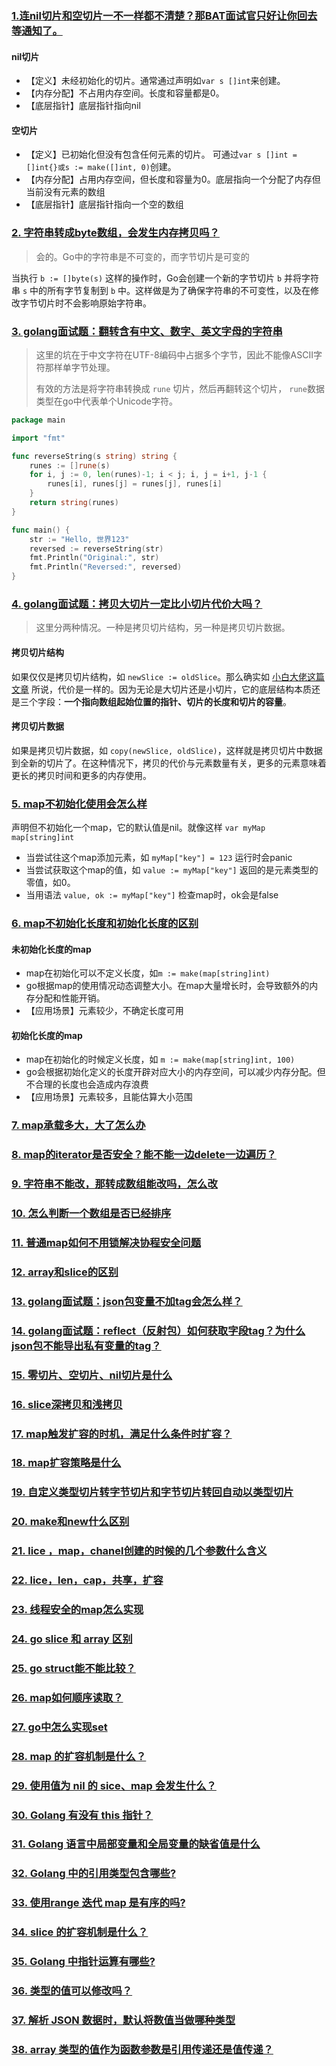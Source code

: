 ### [1.连nil切片和空切片一不一样都不清楚？那BAT面试官只好让你回去等通知了。](#1)

#### nil切片

* 【定义】未经初始化的切片。通常通过声明如`var s []int`来创建。
* 【内存分配】不占用内存空间。长度和容量都是0。
* 【底层指针】底层指针指向nil

#### 空切片

* 【定义】已初始化但没有包含任何元素的切片。
可通过`var s []int = []int{}或s := make([]int, 0)`创建。
* 【内存分配】占用内存空间，但长度和容量为0。底层指向一个分配了内存但当前没有元素的数组
* 【底层指针】底层指针指向一个空的数组

### [2. 字符串转成byte数组，会发生内存拷贝吗？](#2)

> 会的。Go中的字符串是不可变的，而字节切片是可变的

当执行 `b := []byte(s)` 这样的操作时，Go会创建一个新的字节切片 `b` 并将字符串 `s` 中的所有字节复制到 `b` 中。这样做是为了确保字符串的不可变性，以及在修改字节切片时不会影响原始字符串。

### [3. golang面试题：翻转含有中文、数字、英文字母的字符串](#3)

> 这里的坑在于中文字符在UTF-8编码中占据多个字节，因此不能像ASCII字符那样单字节处理。
> 
> 有效的方法是将字符串转换成 `rune` 切片，然后再翻转这个切片， `rune`数据类型在go中代表单个Unicode字符。

```go
package main

import "fmt"

func reverseString(s string) string {
    runes := []rune(s)
    for i, j := 0, len(runes)-1; i < j; i, j = i+1, j-1 {
        runes[i], runes[j] = runes[j], runes[i]
    }
    return string(runes)
}

func main() {
    str := "Hello, 世界123"
    reversed := reverseString(str)
    fmt.Println("Original:", str)
    fmt.Println("Reversed:", reversed)
}
```



### [4. golang面试题：拷贝大切片一定比小切片代价大吗？](#4)

> 这里分两种情况。一种是拷贝切片结构，另一种是拷贝切片数据。

#### 拷贝切片结构

如果仅仅是拷贝切片结构，如 `newSlice := oldSlice`。那么确实如 [小白大佬这篇文章](https://mp.weixin.qq.com/s/VaM4yJXHYyDyRY0XHIyhpQ) 所说，代价是一样的。因为无论是大切片还是小切片，它的底层结构本质还是三个字段：**一个指向数组起始位置的指针、切片的长度和切片的容量**。

#### 拷贝切片数据

如果是拷贝切片数据，如 `copy(newSlice, oldSlice)`，这样就是拷贝切片中数据到全新的切片了。在这种情况下，拷贝的代价与元素数量有关，更多的元素意味着更长的拷贝时间和更多的内存使用。



### [5. map不初始化使用会怎么样](#5)

声明但不初始化一个map，它的默认值是nil。就像这样 `var myMap map[string]int`

* 当尝试往这个map添加元素，如 `myMap["key"] = 123` 运行时会panic
* 当尝试获取这个map的值，如 `value := myMap["key"]` 返回的是元素类型的零值，如0。
* 当用语法 `value, ok := myMap["key"]` 检查map时，ok会是false



### [6. map不初始化长度和初始化长度的区别](#6)

#### 未初始化长度的map

* map在初始化可以不定义长度，如`m := make(map[string]int)`
* go根据map的使用情况动态调整大小。在map大量增长时，会导致额外的内存分配和性能开销。
* 【应用场景】元素较少，不确定长度可用

#### 初始化长度的map

* map在初始化的时候定义长度，如 `m := make(map[string]int, 100)`
* go会根据初始化定义的长度开辟对应大小的内存空间，可以减少内存分配。但不合理的长度也会造成内存浪费
* 【应用场景】元素较多，且能估算大小范围



### [7.  map承载多大，大了怎么办](#7)
### [8. map的iterator是否安全？能不能一边delete一边遍历？](#8)
### [9. 字符串不能改，那转成数组能改吗，怎么改](#9)
### [10. 怎么判断一个数组是否已经排序](#10)
### [11. 普通map如何不用锁解决协程安全问题](#11)
### [12. array和slice的区别](#12)
### [13. golang面试题：json包变量不加tag会怎么样？](#13)
### [14. golang面试题：reflect（反射包）如何获取字段tag？为什么json包不能导出私有变量的tag？](#14)
### [15. 零切片、空切片、nil切片是什么](#15)
### [16. slice深拷贝和浅拷贝](#16)
### [17. map触发扩容的时机，满足什么条件时扩容？](#17)
### [18. map扩容策略是什么](#18)
### [19. 自定义类型切片转字节切片和字节切片转回自动以类型切片](#19)
### [20. make和new什么区别](#20)
### [21. lice ，map，chanel创建的时候的几个参数什么含义](#21)
### [22. lice，len，cap，共享，扩容](#22)
### [23. 线程安全的map怎么实现](#23)
### [24. go slice 和 array 区别](#24)
### [25. go struct能不能比较？](#25)
### [26. map如何顺序读取？](#26)
### [27. go中怎么实现set](#27)
### [28. map 的扩容机制是什么？](#28)
### [29. 使用值为 nil 的 sice、map 会发生什么？](#29)
### [30. Golang 有没有 this 指针？](#30)
### [31. Golang 语言中局部变量和全局变量的缺省值是什么](#31)
### [32. Golang 中的引用类型包含哪些?](#32)
### [33. 使用range 迭代 map 是有序的吗?](#33)
### [34. slice 的扩容机制是什么？](#34)
### [35. Golang 中指针运算有哪些?](#35)
### [36. 类型的值可以修改吗？](#6)
### [37. 解析 JSON 数据时，默认将数值当做哪种类型](#37)
### [38. array 类型的值作为函数参数是引用传递还是值传递？](#38)